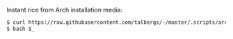 Instant rice from Arch installation media:
```bash
$ curl https://raw.githubusercontent.com/talbergs/-/master/.scripts/arch/arch-install > run.sh
$ bash $_
```

